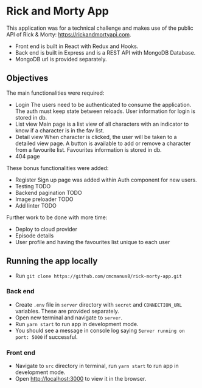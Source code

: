 # Rick and Morty App

This application was for a technical challenge and makes use of the public API of Rick & Morty: https://rickandmortyapi.com.

- Front end is built in React with Redux and Hooks.
- Back end is built in Express and is a REST API with MongoDB Database.
- MongoDB url is provided separately.

## Objectives

The main functionalities were required:

- Login
The users need to be authenticated to consume the application. The auth must keep state between reloads. User information for login is stored in db.
- List view
Main page is a list view of all characters with an indicator to know if a character is in the fav list.
- Detail view
When character is clicked, the user will be taken to a detailed view page. A button is available to add or remove a character from a favourite list. Favourites information is stored in db.
- 404 page

These bonus functionalities were added:

- Register
Sign up page was added within Auth component for new users.
- Testing
TODO
- Backend pagination
TODO
- Image preloader
TODO
- Add linter
TODO

Further work to be done with more time:
- Deploy to cloud provider
- Episode details
- User profile and having the favourites list unique to each user

## Running the app locally
- Run `git clone https://github.com/cmcmanus8/rick-morty-app.git`

### Back end
- Create `.env` file in `server` directory with `secret` and `CONNECTION_URL` variables. These are provided separately.
- Open new terminal and navigate to `server`.
- Run `yarn start` to run app in development mode.
- You should see a message in console log saying `Server running on port: 5000` if successful.

### Front end
- Navigate to `src` directory in terminal, run `yarn start` to run app in development mode.
- Open [http://localhost:3000](http://localhost:3000) to view it in the browser.
